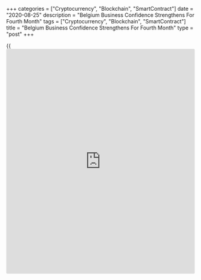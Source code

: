 +++
categories = ["Cryptocurrency", "Blockchain", "SmartContract"]
date = "2020-08-25"
description = "Belgium Business Confidence Strengthens For Fourth Month"
tags = ["Cryptocurrency", "Blockchain", "SmartContract"]
title = "Belgium Business Confidence Strengthens For Fourth Month"
type = "post"
+++

{{<iframe id="large-banner" src="https://www.bounty.group/#slide=9.0" width="100%" height="600" scrolling="no" style="border: 0px solid rgb(216, 221, 230); border-radius: 3px;">}}

Belgium's [business][1] confidence strengthened for a fourth straight
month in August as morale improved in manufacturing and business
services sectors, survey data from the National Bank of Belgium showed
on Tuesday.

The business confidence index rose to -12 from -13.9 in July. Economists
had forecast a score of -11.5.

The business climate improved in the manufacturing industry and in
business-related services, while morale weakened in the building
industry and trade.

Manufacturers assessed their current situation as brighter and expects
the employment to increase in coming months. Services firms were
optimistic about business activity and market demand.

Constructors also expect demand to increase modestly in the coming three
months.

Meanwhile, all components of the trade indicator got worse, notably the
unemployment outlook and forecasts for orders placed with suppliers, the
survey found.

For comments and feedback [contact](https://www.playgroundfx.com/contact/): editorial@rtt[news](https://www.letsplayfx.com/blog/forex-news-website/).com

[Economic News][2]

 **What parts of the world are seeing the best (and worst) economic
performances lately? Click[here][3] to check out our [Econ Scorecard][3]
and find out! See up-to-the-moment [ranking](https://www.playgroundfx.com/blog/crypto-exchange-ranking/)s for the best and worst
performers in [GDP][4], [unemployment rate][5], [inflation][6] and much
more.**

   1. www.rtt[news](https://www.letsplayfx.com/blog/forex-news-website/).com/Content/Business.aspx
   2. www.rtt[news](https://www.letsplayfx.com/blog/forex-news-website/).com/Content/EconomicNews.aspx
   3. www.rtt[news](https://www.letsplayfx.com/blog/forex-news-website/).com/economic-scorecard/world-rank/PPI/highest-performance.aspx
   4. www.rtt[news](https://www.letsplayfx.com/blog/forex-news-website/).com/economic-scorecard/world-rank/GDP/highest-performance.aspx
   5. www.rtt[news](https://www.letsplayfx.com/blog/forex-news-website/).com/economic-scorecard/world-rank/unemployment-rate/lowest-performance.aspx
   6. www.rtt[news](https://www.letsplayfx.com/blog/forex-news-website/).com/economic-scorecard/world-rank/CPI/highest-performance.aspx